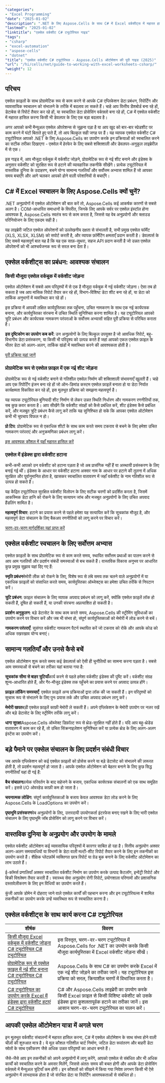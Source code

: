```yaml
---
"categories":
- "Excel Programming"
"date": "2025-01-02"
"description": ".NET के लिए Aspose.Cells के साथ C# में Excel वर्कशीट्स में महारत हासिल करें। व्यावहारिक उदाहरणों और सर्वोत्तम प्रथाओं के साथ Excel फ़ाइलों को प्रोग्रामेटिक रूप से जोड़ना, हटाना और प्रबंधित करना सीखें।"
"lastmod": "2025-01-02"
"linktitle": "एक्सेल वर्कशीट C# ट्यूटोरियल गाइड"
"tags":
- "csharp"
- "excel-automation"
- "aspose-cells"
- "dotnet"
"title": "एक्सेल वर्कशीट C# ट्यूटोरियल - Aspose.Cells ऑटोमेशन की पूरी गाइड (2025)"
"url": "/hi/cells/net/guide-to-working-with-excel-worksheets-csharp/"
"weight": 12
---
```


## परिचय

एक्सेल फ़ाइलों के साथ प्रोग्रामेटिक रूप से काम करने से आपके C# एप्लिकेशन डेटा प्रबंधन, रिपोर्टिंग और व्यावसायिक स्वचालन को संभालने के तरीके में बदलाव ला सकते हैं। चाहे आप वित्तीय डैशबोर्ड बना रहे हों, डेटाबेस से रिपोर्ट तैयार कर रहे हों, या स्वचालित डेटा प्रोसेसिंग वर्कफ़्लो बना रहे हों, C# में एक्सेल वर्कशीट में महारत हासिल करना किसी भी डेवलपर के लिए एक बड़ा बदलाव है।

अगर आपको कभी मैन्युअल एक्सेल ऑपरेशन्स से जूझना पड़ा है या आप खुद को बार-बार स्प्रेडशीट पर काम करने में घंटों बिताते हुए पाते हैं, तो आप बिल्कुल सही जगह पर हैं। यह व्यापक एक्सेल वर्कशीट C# ट्यूटोरियल आपको .NET के लिए Aspose.Cells का उपयोग करके इन प्रक्रियाओं को स्वचालित करने का सटीक तरीका दिखाएगा - एक्सेल में हेरफेर के लिए सबसे शक्तिशाली और डेवलपर-अनुकूल लाइब्रेरीज़ में से एक।

इस गाइड में, आप मौजूदा वर्कबुक में वर्कशीट जोड़ने, प्रोग्रामेटिक रूप से नई शीट बनाने और इंडेक्स के अनुसार वर्कशीट को सुरक्षित रूप से हटाने की व्यावहारिक तकनीकें सीखेंगे। प्रत्येक ट्यूटोरियल में वास्तविक दुनिया के उदाहरण, बचने योग्य सामान्य गलतियाँ और सर्वोत्तम अभ्यास शामिल हैं जो आपका समय बचाएँगे और आगे चलकर आपको होने वाली परेशानियों से बचाएँगे।

## C# में Excel स्वचालन के लिए Aspose.Cells क्यों चुनें?

.NET अनुप्रयोगों में एक्सेल ऑटोमेशन की बात करें तो, Aspose.Cells कई आकर्षक कारणों से सबसे अलग है। COM-आधारित समाधानों के विपरीत, जिनके लिए आपके सर्वर पर एक्सेल इंस्टॉल होना आवश्यक है, Aspose.Cells स्वतंत्र रूप से काम करता है, जिससे यह वेब अनुप्रयोगों और क्लाउड परिनियोजन के लिए एकदम सही है।

यह लाइब्रेरी जटिल एक्सेल ऑपरेशनों को उल्लेखनीय दक्षता से संभालती है, सभी प्रमुख एक्सेल फॉर्मेट (XLS, XLSX, XLSM) को सपोर्ट करती है, और व्यापक फ़ॉर्मेटिंग क्षमताएँ प्रदान करती है। डेवलपर्स के लिए सबसे महत्वपूर्ण बात यह है कि यह एक साफ़-सुथरा, सहज API प्रदान करती है जो उन्नत एक्सेल ऑपरेशनों को भी आश्चर्यजनक रूप से सरल बना देता है।

## एक्सेल वर्कशीट्स का प्रबंधन: आवश्यक संचालन

### किसी मौजूदा एक्सेल वर्कबुक में वर्कशीट जोड़ना

एक्सेल ऑटोमेशन में सबसे आम परिदृश्यों में से एक है मौजूदा वर्कबुक में नई वर्कशीट जोड़ना। ऐसा तब हो सकता है जब आप मासिक रिपोर्ट तैयार कर रहे हों, विभाग-विशिष्ट डेटा शीट बना रहे हों, या डेटा को तार्किक अनुभागों में व्यवस्थित कर रहे हों।

इस प्रक्रिया में आपकी लक्षित कार्यपुस्तिका तक पहुँचना, उचित नामकरण के साथ एक नई कार्यपत्रक बनाना, और कार्यपुस्तिका संरचना में उचित स्थिति सुनिश्चित करना शामिल है। यह ट्यूटोरियल आपको त्रुटि प्रबंधन और कार्यपत्रक नामकरण परंपराओं के सर्वोत्तम अभ्यासों सहित पूरी प्रक्रिया से परिचित कराता है।

**इस दृष्टिकोण का उपयोग कब करें**: उन अनुप्रयोगों के लिए बिल्कुल उपयुक्त है जो आवधिक रिपोर्ट, बहु-विभागीय डेटा प्रसंस्करण, या किसी भी परिदृश्य को उत्पन्न करते हैं जहां आपको एकल एक्सेल फ़ाइल के भीतर डेटा को अलग-अलग, तार्किक खंडों में व्यवस्थित करने की आवश्यकता होती है।

[पूरी प्रक्रिया यहां जानें](./adding-worksheet-to-existing-excel-workbook-csharp-tutorial/)

### प्रोग्रामेटिक रूप से एक्सेल फ़ाइल में एक नई शीट जोड़ना

प्रोग्रामेटिक रूप से नई वर्कशीट बनाने से गतिशील एक्सेल निर्माण की शक्तिशाली संभावनाएँ खुलती हैं। चाहे आप एक रिपोर्टिंग इंजन बना रहे हों जो ऑन-डिमांड कस्टम एक्सेल फ़ाइलें बनाता हो या डेटा निर्यात कार्यक्षमता विकसित कर रहे हों, इस मूलभूत प्रक्रिया को समझना महत्वपूर्ण है।

यह व्यापक ट्यूटोरियल बुनियादी शीट निर्माण से लेकर उन्नत स्थिति निर्धारण और नामकरण रणनीतियों तक, सब कुछ कवर करता है। आप सीखेंगे कि वर्कशीट संग्रहों को कैसे प्रबंधित करें, शीट इंडेक्स कैसे प्रबंधित करें, और मज़बूत त्रुटि प्रबंधन कैसे लागू करें ताकि यह सुनिश्चित हो सके कि आपका एक्सेल ऑटोमेशन कभी भी चुपचाप विफल न हो।

**प्रो टिप**: प्रोग्रामेटिक रूप से एकाधिक शीटों के साथ काम करते समय टकराव से बचने के लिए हमेशा उचित नामकरण परंपराएं और अनुक्रमणिका प्रबंधन लागू करें।

[इस आवश्यक कौशल में यहाँ महारत हासिल करें](./add-new-sheet-to-excel-file-csharp-tutorial/)

### एक्सेल में इंडेक्स द्वारा वर्कशीट हटाना

कभी-कभी आपको उन वर्कशीट को हटाना पड़ता है जो अब प्रासंगिक नहीं हैं या अस्थायी प्रसंस्करण के लिए बनाई गई थीं। इंडेक्स के आधार पर वर्कशीट हटाना अक्सर नाम के आधार पर हटाने की तुलना में अधिक सुरक्षित और पूर्वानुमानित होता है, खासकर स्वचालित वातावरण में जहाँ वर्कशीट के नाम गतिशील रूप से उत्पन्न हो सकते हैं।

यह केंद्रित ट्यूटोरियल सुरक्षित वर्कशीट विलोपन के लिए सटीक चरणों को प्रदर्शित करता है, जिसमें आकस्मिक डेटा हानि को रोकने के लिए सत्यापन जांच और मजबूत अनुप्रयोगों के लिए उचित अपवाद हैंडलिंग शामिल है।

**महत्वपूर्ण विचार**: हटाने का प्रयास करने से पहले हमेशा यह सत्यापित करें कि सूचकांक मौजूद है, और महत्वपूर्ण डेटा संचालन के लिए बैकअप रणनीतियों को लागू करने पर विचार करें।

[चरण-दर-चरण मार्गदर्शिका यहां प्राप्त करें](./delete-worksheet-by-index-excel-csharp-tutorial/)

## एक्सेल वर्कशीट स्वचालन के लिए सर्वोत्तम अभ्यास

एक्सेल फ़ाइलों के साथ प्रोग्रामेटिक रूप से काम करते समय, स्थापित सर्वोत्तम प्रथाओं का पालन करने से आप आम गलतियों और प्रदर्शन संबंधी समस्याओं से बच सकते हैं। वास्तविक विकास अनुभव पर आधारित कुछ प्रमुख सुझाव यहां दिए गए हैं:

**स्मृति प्रबंधन**मेमोरी लीक को रोकने के लिए, विशेष रूप से लंबे समय तक चलने वाले अनुप्रयोगों में या एकाधिक फ़ाइलों को संसाधित करते समय, कार्यपुस्तिका ऑब्जेक्ट्स का हमेशा उचित तरीके से निपटान करें।

**त्रुटि प्रबंधन**: फ़ाइल संचालन के लिए व्यापक अपवाद प्रबंधन को लागू करें, क्योंकि एक्सेल फ़ाइलें लॉक हो सकती हैं, दूषित हो सकती हैं, या उनकी संरचना अप्रत्याशित हो सकती है।

**प्रदर्शन अनुकूलन**: बड़े डेटासेट के साथ काम करते समय, Aspose.Cells की स्ट्रीमिंग सुविधाओं का उपयोग करने पर विचार करें और जब भी संभव हो, संपूर्ण कार्यपुस्तिकाओं को मेमोरी में लोड करने से बचें।

**नामकरण परंपराएँ**: सुसंगत वर्कशीट नामकरण पैटर्न स्थापित करें जो टकराव को रोकें और आपके कोड को अधिक रखरखाव योग्य बनाएं।

## सामान्य गलतियाँ और उनसे कैसे बचें

एक्सेल ऑटोमेशन शुरू करते समय कई डेवलपर्स को ऐसी ही चुनौतियों का सामना करना पड़ता है। सबसे आम समस्याओं से बचने का तरीका यहां बताया गया है:

**सूचकांक सीमा से बाहर त्रुटियाँ**कार्य करने से पहले हमेशा वर्कशीट इंडेक्स की पुष्टि करें। वर्कशीट संग्रह शून्य-आधारित होते हैं, और गैर-मौजूद इंडेक्स तक पहुँचने का प्रयास करने पर अपवाद उत्पन्न होंगे।

**फ़ाइल लॉकिंग समस्याएँ**: एक्सेल फ़ाइलें अन्य प्रक्रियाओं द्वारा लॉक की जा सकती हैं। इन परिदृश्यों को सुचारू रूप से संभालने के लिए पुनः प्रयास तर्क और उचित अपवाद प्रबंधन लागू करें।

**मेमोरी खपत**बड़ी एक्सेल फ़ाइलें काफ़ी मेमोरी ले सकती हैं। अपने एप्लिकेशन के मेमोरी उपयोग पर नज़र रखें और बड़े डेटासेट के लिए स्ट्रीमिंग तरीके लागू करें।

**धागा सुरक्षा**Aspose.Cells ऑब्जेक्ट डिफ़ॉल्ट रूप से थ्रेड-सुरक्षित नहीं होते हैं। यदि आप बहु-थ्रेडेड वातावरण में काम कर रहे हैं, तो उचित सिंक्रनाइज़ेशन सुनिश्चित करें या प्रत्येक थ्रेड के लिए अलग-अलग इंस्टेंस का उपयोग करें।

## बड़े पैमाने पर एक्सेल संचालन के लिए प्रदर्शन संबंधी विचार

जब आपके एप्लिकेशन को कई एक्सेल फ़ाइलों को प्रोसेस करने या बड़े डेटासेट को संभालने की ज़रूरत होती है, तो प्रदर्शन महत्वपूर्ण हो जाता है। आपके एक्सेल ऑटोमेशन को बेहतर बनाने के लिए कुछ सिद्ध रणनीतियाँ यहां दी गई हैं:

**बैच संचालन**प्रत्येक परिवर्तन के बाद सहेजने के बजाय, एकाधिक कार्यपत्रक संचालनों को एक साथ समूहित करें। इससे I/O ओवरहेड काफ़ी कम हो जाता है।

**चयनात्मक लोडिंग**: संपूर्ण कार्यपुस्तिकाओं के बजाय केवल आवश्यक डेटा लोड करने के लिए Aspose.Cells के LoadOptions का उपयोग करें।

**पृष्ठभूमि प्रसंस्करण**वेब अनुप्रयोगों के लिए, उत्तरदायी उपयोगकर्ता इंटरफेस बनाए रखने के लिए भारी एक्सेल संचालन के लिए पृष्ठभूमि जॉब प्रोसेसिंग को लागू करने पर विचार करें।

## वास्तविक दुनिया के अनुप्रयोग और उपयोग के मामले

एक्सेल वर्कशीट ऑटोमेशन कई व्यावसायिक परिदृश्यों में कारगर साबित हो रहा है। वित्तीय अनुप्रयोग अक्सर अलग-अलग समयावधियों या विभागों के डेटा वाली मल्टी-शीट रिपोर्ट तैयार करने के लिए इन तकनीकों का उपयोग करते हैं। शैक्षिक प्लेटफ़ॉर्म व्यक्तिगत छात्र रिपोर्ट या ग्रेड बुक बनाने के लिए वर्कशीट ऑटोमेशन का लाभ उठाते हैं।

ई-कॉमर्स प्रणालियाँ अक्सर स्वचालित वर्कशीट निर्माण का उपयोग करके उत्पाद कैटलॉग, इन्वेंट्री रिपोर्ट और बिक्री विश्लेषण तैयार करती हैं। स्वास्थ्य सेवा अनुप्रयोग रोगी रिपोर्ट, प्रयोगशाला परिणामों और प्रशासनिक दस्तावेज़ीकरण के लिए इन विधियों का उपयोग करते हैं।

कुंजी आपके डोमेन में दोहराए जाने वाले एक्सेल कार्यों की पहचान करना और इन ट्यूटोरियल्स में शामिल तकनीकों का उपयोग करके उन्हें व्यवस्थित रूप से स्वचालित करना है।

## एक्सेल वर्कशीट्स के साथ कार्य करना C# ट्यूटोरियल

| शीर्षक | विवरण |
| --- | --- | 
| [किसी मौजूदा Excel वर्कबुक में वर्कशीट जोड़ना C# ट्यूटोरियल C# ट्यूटोरियल](./adding-worksheet-to-existing-excel-workbook-csharp-tutorial/) | इस विस्तृत, चरण-दर-चरण ट्यूटोरियल में Aspose.Cells for .NET का उपयोग करके किसी मौजूदा कार्यपुस्तिका में Excel वर्कशीट जोड़ना सीखें। |  
| [प्रोग्रामेटिक रूप से एक्सेल फ़ाइल में नई शीट बनाना C# ट्यूटोरियल C# ट्यूटोरियल](./add-new-sheet-to-excel-file-csharp-tutorial/) | Aspose.Cells के साथ C# का उपयोग करके Excel में एक नई शीट जोड़ने का तरीका जानें। यह ट्यूटोरियल इस प्रक्रिया को सरल, क्रियाशील चरणों में विभाजित करता है। |  
| [C# ट्यूटोरियल का उपयोग करके Excel में इंडेक्स द्वारा वर्कशीट हटाएं C# ट्यूटोरियल](./delete-worksheet-by-index-excel-csharp-tutorial/) | C# और Aspose.Cells लाइब्रेरी का उपयोग करके किसी Excel फ़ाइल से किसी विशिष्ट वर्कशीट को उसके इंडेक्स द्वारा कुशलतापूर्वक हटाने का तरीका जानें। इस आसान चरण-दर-चरण ट्यूटोरियल का पालन करें। |

## आपकी एक्सेल ऑटोमेशन यात्रा में अगले चरण

इन मूलभूत वर्कशीट संचालनों में महारत हासिल करना, C# में एक्सेल ऑटोमेशन के साथ संभव होने वाली चीज़ों की शुरुआत मात्र है। ये मूल कौशल गतिशील चार्ट निर्माण, जटिल डेटा रूपांतरण और बाहरी डेटा स्रोतों के साथ एकीकरण जैसे अधिक उन्नत परिदृश्यों का आधार बनते हैं।

जैसे-जैसे आप इन तकनीकों को अपने अनुप्रयोगों में लागू करेंगे, आपको एक्सेल से संबंधित और भी अधिक कार्यों को स्वचालित करने के अवसर मिलेंगे, जिससे अंततः समय की बचत होगी और आपके डेटा प्रोसेसिंग वर्कफ़्लो में मैन्युअल त्रुटियाँ कम होंगी। इन कौशलों को सीखने में किया गया निवेश लगभग किसी भी ऐसे अनुप्रयोग में लाभदायक होता है जो संरचित डेटा या रिपोर्टिंग आवश्यकताओं से संबंधित हो।
